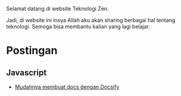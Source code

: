 Selamat datang di website Teknologi Zen.

Jadi, di website ini insya Allah aku akan sharing berbagai hal tentang teknologi. Semoga bisa membantu kalian yang lagi belajar.

# Postingan

## Javascript

- [Mudahnya membuat docs dengan Docsify](/javascript/docsify)